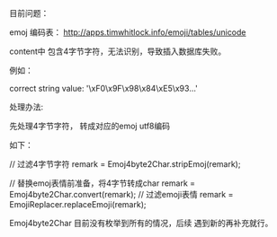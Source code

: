 目前问题：

emoj 编码表：
http://apps.timwhitlock.info/emoji/tables/unicode



content中 包含4字节字符，无法识别，导致插入数据库失败。

例如：

correct string value: '\xF0\x9F\x98\x84\xE5\x93...'





处理办法:

先处理4字节字符， 转成对应的emoj  utf8编码

如下：

// 过滤4字节字符
remark = Emoj4byte2Char.stripEmoj(remark);

// 替换emoj表情前准备，将4字节转成char
remark = Emoj4byte2Char.convert(remark);
// 过滤emoji表情
remark = EmojiReplacer.replaceEmoji(remark);




Emoj4byte2Char  目前没有枚举到所有的情况，后续 遇到新的再补充就行。